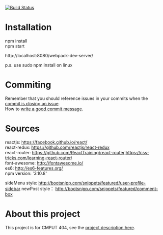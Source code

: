 [![Build Status](https://travis-ci.org/TianZhiWang/cmput404-project.svg?branch=master)](https://travis-ci.org/TianZhiWang/cmput404-project)  

# Installation
npm install  
npm start  

http://localhost:8080/webpack-dev-server/  

p.s. use sudo npm install on linux  

# Commiting
Remember that you should reference issues in your commits when the [commit is closing an issue](https://help.github.com/articles/closing-issues-via-commit-messages/).  
How to [write a good commit message](https://chris.beams.io/posts/git-commit/).  

# Sources
reactjs: https://facebook.github.io/react/  
react-redux: https://github.com/reactjs/react-redux  
react-router: https://github.com/ReactTraining/react-router,https://css-tricks.com/learning-react-router/  
font-awesome: http://fontawesome.io/  
es6: http://es6-features.org/  
npm version: '3.10.8'  

sideMenu style: http://bootsnipp.com/snippets/featured/user-profile-sidebar
newPost style： http://bootsnipp.com/snippets/featured/comment-box

# About this project
This project is for CMPUT 404, see the [project description here](https://github.com/abramhindle/CMPUT404-project-socialdistribution).

